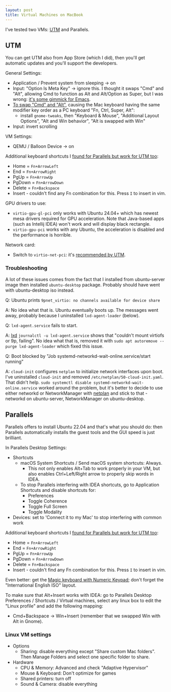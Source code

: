 ```yaml
---
layout: post
title: Virtual Machines on MacBook
---
```


I've tested two VMs: [UTM](https://getutm.app/) and Parallels.

## UTM

You can get UTM also from App Store (which I did), then you'll get automatic updates and you'll
support the developers.

General Settings:

* Application / Prevent system from sleeping -> on
* Input: "Option Is Meta Key" -> ignore this. I thought it swaps "Cmd" and "Alt", allowing
  Cmd to function as Alt and Alt/Option as Super, but I was wrong: [it's some gimmick for Emacs](https://docs.getutm.app/preferences/macos/#option-is-meta-key).
* [To swap "Cmd" and "Alt"](https://unix.stackexchange.com/a/417708/256417),
  causing the Mac keyboard having the same modifier key order as a PC keyboard "Fn, Ctrl, Super, Alt":
  * install `gnome-tweaks`, then "Keyboard & Mouse", "Additional Layout Options", "Alt and Win behavior", "Alt is swapped with Win"
* Input: invert scrolling

VM Settings:

* QEMU / Balloon Device -> on

Additional keyboard shortcuts I [found for Parallels but work for UTM too](https://forum.parallels.com/threads/keyboard-shortcut-for-home-end.208263/):

* Home = `Fn+ArrowLeft`
* End = `Fn+ArrowRight`
* PgUp = `Fn+ArrowUp`
* PgDown = `Fn+ArrowDown`
* Delete = `Fn+Backspace`
* Insert - couldn't find any Fn combination for this. Press `I` to insert in vim.

GPU drivers to use:

* `virtio-gpu-gl-pci` only works with Ubuntu 24.04+ which has newest mesa drivers required for GPU acceleration. Note that Java-based
  apps (such as Intellij IDEA) won't work and will display black rectangle.
* `virtio-gpu-pci` works with any Ubuntu, the acceleration is disabled and the performance is horrible.

Network card:

* Switch to `virtio-net-pci`: it's [recommended by UTM](https://docs.getutm.app/settings-qemu/devices/network/network/).

### Troubleshooting

A lot of these issues comes from the fact that I installed from ubuntu-server image then installed `ubuntu-desktop` package. Probably
should have went with ubuntu-desktop iso instead.

Q: Ubuntu prints `9pnet_virtio: no channels available for device share`

A: No idea what that is. Ubuntu eventually boots up. The messages went away, probably because I uninstalled `lxd-agent-loader` (below).

Q: `lxd-agent.service` fails to start.

A: [lxd](https://wiki.archlinux.org/title/LXD)
`journalctl -u lxd-agent.service` shows that "couldn't mount virtiofs or 9p, failing".
No idea what that is, removed it with `sudo apt autoremove --purge lxd-agent-loader` which fixed this issue.

Q: Boot blocked by "Job systemd-networkd-wait-online.service/start running"

A: `cloud-init` configures `netplan` to initialize network interfaces upon boot.
I've uninstalled `cloud-init` and removed `/etc/netplan/50-cloud-init.yaml`. That didn't help.
`sudo systemctl disable systemd-networkd-wait-online.service` worked around the problem,
but it's better to decide to use either networkd or NetworkManager with [netplan](https://netplan.io)
and stick to that - networkd on ubuntu-server, NetworkManager on ubuntu-desktop.

## Parallels

Parallels offers to install Ubuntu 22.04 and that's what you should do: then Parallels automatically
installs the guest tools and the GUI speed is just brilliant.

In Parallels Desktop Settings:

* Shortcuts
  * macOS System Shortcuts / Send macOS system shortcuts: Always.
    * This not only enables Alt+Tab to work properly in your VM, but also enables Ctrl+Left/Right arrow to
      properly skip words in IDEA.
  * To stop Parallels interfering with IDEA shortcuts, go to Application Shortcuts and disable shortcuts for:
    * Preferences
    * Toggle Coherence
    * Toggle Full Screen
    * Toggle Modality
* Devices: set to 'Connect it to my Mac' to stop interfering with common work

Additional keyboard shortcuts I [found for Parallels but work for UTM too](https://forum.parallels.com/threads/keyboard-shortcut-for-home-end.208263/):

* Home = `Fn+ArrowLeft`
* End = `Fn+ArrowRight`
* PgUp = `Fn+ArrowUp`
* PgDown = `Fn+ArrowDown`
* Delete = `Fn+Backspace`
* Insert - couldn't find any Fn combination for this. Press `I` to insert in vim.

Even better: get the [Magic keyboard with Numeric Keypad](https://www.apple.com/shop/product/MMMR3B/A/magic-keyboard-with-touch-id-and-numeric-keypad-for-mac-models-with-apple-silicon-british-english-black-keys);
don't forget the "International English ISO" layout.

To make sure that Alt+Insert works with IDEA: go to Parallels Desktop Preferences / Shortcuts / Virtual machines, select any linux box
to edit the "Linux profile" and add the following mapping:

* Cmd+Backspace -> Win+Insert (remember that we swapped Win with Alt in Gnome).

### Linux VM settings

* Options
  * Sharing: disable everything except "Share custom Mac folders". Then Manage Folders
    and select one specific folder to share.
* Hardware
  * CPU & Memory: Advanced and check "Adaptive Hypervisor"
  * Mouse & Keyboard: Don't optimize for games
  * Shared printers: turn off
  * Sound & Camera: disable everything
